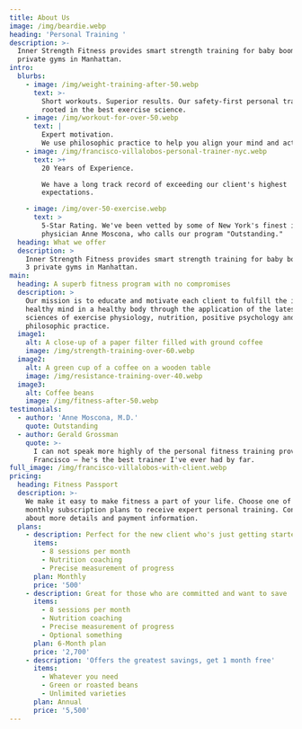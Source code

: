 ```yaml
---
title: About Us
image: /img/beardie.webp
heading: 'Personal Training '
description: >-
  Inner Strength Fitness provides smart strength training for baby boomers at 3
  private gyms in Manhattan.
intro:
  blurbs:
    - image: /img/weight-training-after-50.webp
      text: >-
        Short workouts. Superior results. Our safety-first personal training is
        rooted in the best exercise science.
    - image: /img/workout-for-over-50.webp
      text: |
        Expert motivation.
        We use philosophic practice to help you align your mind and actions. 
    - image: /img/francisco-villalobos-personal-trainer-nyc.webp
      text: >+
        20 Years of Experience.

        We have a long track record of exceeding our client's highest
        expectations. 

    - image: /img/over-50-exercise.webp
      text: >
        5-Star Rating. We've been vetted by some of New York's finest including
        physician Anne Moscona, who calls our program "Outstanding."
  heading: What we offer
  description: >
    Inner Strength Fitness provides smart strength training for baby boomers at
    3 private gyms in Manhattan.
main:
  heading: A superb fitness program with no compromises
  description: >
    Our mission is to educate and motivate each client to fulfill the ideal of a
    healthy mind in a healthy body through the application of the latest in the
    sciences of exercise physiology, nutrition, positive psychology and
    philosophic practice.
  image1:
    alt: A close-up of a paper filter filled with ground coffee
    image: /img/strength-training-over-60.webp
  image2:
    alt: A green cup of a coffee on a wooden table
    image: /img/resistance-training-over-40.webp
  image3:
    alt: Coffee beans
    image: /img/fitness-after-50.webp
testimonials:
  - author: 'Anne Moscona, M.D.'
    quote: Outstanding
  - author: Gerald Grossman
    quote: >-
      I can not speak more highly of the personal fitness training provided by
      Francisco – he's the best trainer I've ever had by far.
full_image: /img/francisco-villalobos-with-client.webp
pricing:
  heading: Fitness Passport
  description: >-
    We make it easy to make fitness a part of your life. Choose one of our
    monthly subscription plans to receive expert personal training. Contact us
    about more details and payment information.
  plans:
    - description: Perfect for the new client who's just getting started
      items:
        - 8 sessions per month
        - Nutrition coaching
        - Precise measurement of progress
      plan: Monthly
      price: '500'
    - description: Great for those who are committed and want to save
      items:
        - 8 sessions per month
        - Nutrition coaching
        - Precise measurement of progress
        - Optional something
      plan: 6-Month plan
      price: '2,700'
    - description: 'Offers the greatest savings, get 1 month free'
      items:
        - Whatever you need
        - Green or roasted beans
        - Unlimited varieties
      plan: Annual
      price: '5,500'
---
```


